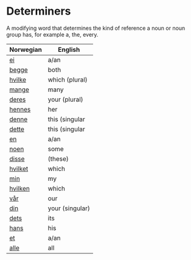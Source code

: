 # Determiners

A modifying word that determines the kind of reference a noun or noun group has, for example a, the, every.

| Norwegian | English |
| --- | --- |
| [ei](https://www.ordnett.no/search?language=no&phrase=ei) | a/an | f |
| [begge](https://www.ordnett.no/search?language=no&phrase=begge) | both |  |
| [hvilke](https://www.ordnett.no/search?language=no&phrase=hvilke) | which (plural) |  |
| [mange](https://www.ordnett.no/search?language=no&phrase=mange) | many |  |
| [deres](https://www.ordnett.no/search?language=no&phrase=deres) | your (plural) | None |
| [hennes](https://www.ordnett.no/search?language=no&phrase=hennes) | her | f |
| [denne](https://www.ordnett.no/search?language=no&phrase=denne) | this (singular |  masculine and femenine) |
| [dette](https://www.ordnett.no/search?language=no&phrase=dette) | this (singular |  neuter) |
| [en](https://www.ordnett.no/search?language=no&phrase=en) | a/an | m |
| [noen](https://www.ordnett.no/search?language=no&phrase=noen) | some |  |
| [disse](https://www.ordnett.no/search?language=no&phrase=disse) | (these) |  |
| [hvilket](https://www.ordnett.no/search?language=no&phrase=hvilket) | which | i |
| [min](https://www.ordnett.no/search?language=no&phrase=min) | my |  |
| [hvilken](https://www.ordnett.no/search?language=no&phrase=hvilken) | which | m |
| [vår](https://www.ordnett.no/search?language=no&phrase=vår) | our |  |
| [din](https://www.ordnett.no/search?language=no&phrase=din) | your (singular) |  |
| [dets](https://www.ordnett.no/search?language=no&phrase=dets) | its | i |
| [hans](https://www.ordnett.no/search?language=no&phrase=hans) | his | m |
| [et](https://www.ordnett.no/search?language=no&phrase=et) | a/an | i |
| [alle](https://www.ordnett.no/search?language=no&phrase=alle) | all |  |


